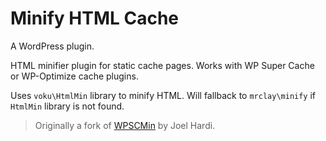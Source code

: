# Minify HTML Cache

A WordPress plugin.

HTML minifier plugin for static cache pages.
Works with WP Super Cache or WP-Optimize cache plugins.

Uses `voku\HtmlMin` library to minify HTML. Will fallback to `mrclay\minify` if `HtmlMin` library is not found. 

> Originally a fork of <a href="http://lyncd.com/wpscmin">WPSCMin</a> by Joel Hardi.
